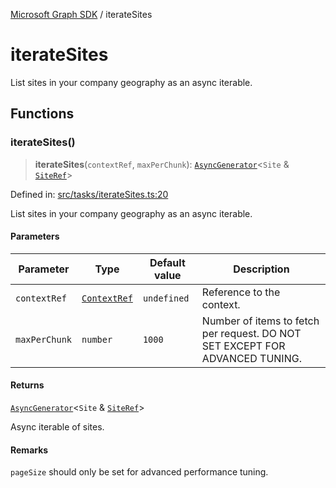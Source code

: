 [Microsoft Graph SDK](README.md) / iterateSites

# iterateSites

List sites in your company geography as an async iterable.

## Functions

### iterateSites()

> **iterateSites**(`contextRef`, `maxPerChunk`): [`AsyncGenerator`](https://developer.mozilla.org/docs/Web/JavaScript/Reference/Global_Objects/AsyncGenerator)\<`Site` & [`SiteRef`](Site-1.md#siteref)\>

Defined in: [src/tasks/iterateSites.ts:20](https://github.com/Future-Secure-AI/microsoft-graph/blob/main/src/tasks/iterateSites.ts#L20)

List sites in your company geography as an async iterable.

#### Parameters

| Parameter | Type | Default value | Description |
| ------ | ------ | ------ | ------ |
| `contextRef` | [`ContextRef`](Context-1.md#contextref) | `undefined` | Reference to the context. |
| `maxPerChunk` | `number` | `1000` | Number of items to fetch per request. DO NOT SET EXCEPT FOR ADVANCED TUNING. |

#### Returns

[`AsyncGenerator`](https://developer.mozilla.org/docs/Web/JavaScript/Reference/Global_Objects/AsyncGenerator)\<`Site` & [`SiteRef`](Site-1.md#siteref)\>

Async iterable of sites.

#### Remarks

`pageSize` should only be set for advanced performance tuning.
